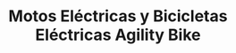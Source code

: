 ---
title: "Motos Eléctricas y Bicicletas Eléctricas Agility Bike"
url: /bogota/motos-electricas-y-bicicletas-electricas-agility-bike/
shop: motocicleta
---